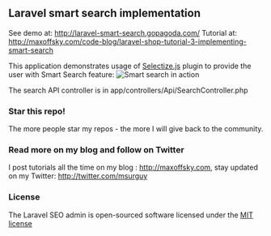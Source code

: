 ## Laravel smart search implementation

See demo at: http://laravel-smart-search.gopagoda.com/
Tutorial at: http://maxoffsky.com/code-blog/laravel-shop-tutorial-3-implementing-smart-search

This application demonstrates usage of [Selectize.js](https://github.com/brianreavis/selectize.js) plugin to provide the user with Smart Search feature:
![Smart search in action](https://raw.github.com/msurguy/laravel-smart-search/master/shop-search.gif)

The search API controller is in app/controllers/Api/SearchController.php

### Star this repo!

The more people star my repos - the more I will give back to the community.

### Read more on my blog and follow on Twitter

I post tutorials all the time on my blog : http://maxoffsky.com, stay updated on my Twitter: http://twitter.com/msurguy

### License

The Laravel SEO admin is open-sourced software licensed under the [MIT license](http://opensource.org/licenses/MIT)
